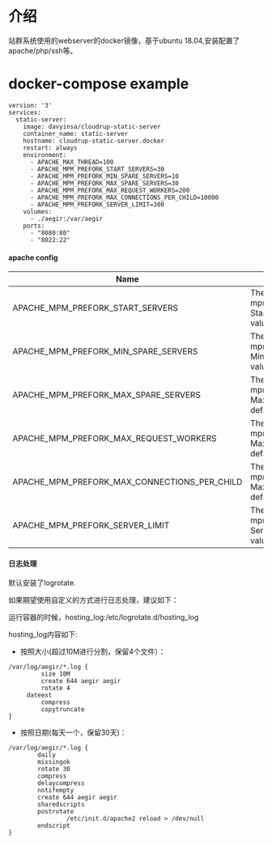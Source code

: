 # 介绍
站群系统使用的webserver的docker镜像，基于ubuntu 18.04,安装配置了apache/php/ssh等。

# docker-compose example
```
version: '3'
services:
  static-server:
    image: davyinsa/cloudrup-static-server
    container_name: static-server
    hostname: cloudrup-static-server.docker
    restart: always
    environment:
      - APACHE_MAX_THREAD=100
      - APACHE_MPM_PREFORK_START_SERVERS=30
      - APACHE_MPM_PREFORK_MIN_SPARE_SERVERS=10
      - APACHE_MPM_PREFORK_MAX_SPARE_SERVERS=30
      - APACHE_MPM_PREFORK_MAX_REQUEST_WORKERS=200
      - APACHE_MPM_PREFORK_MAX_CONNECTIONS_PER_CHILD=10000
      - APACHE_MPM_PREFORK_SERVER_LIMIT=300
    volumes:
      - ./aegir:/var/aegir
    ports:
      - "8080:80"
      - "8022:22"
```

#### apache config
|Name|Desciption|
|----|----------|
|APACHE_MPM_PREFORK_START_SERVERS|The config for mpm_prefork module StartServers, default value: 10|
|APACHE_MPM_PREFORK_MIN_SPARE_SERVERS|The config for mpm_prefork module MinSpareServers, default value: 10|
|APACHE_MPM_PREFORK_MAX_SPARE_SERVERS|The config for mpm_prefork module MaxSpareServers, default value: 30|
|APACHE_MPM_PREFORK_MAX_REQUEST_WORKERS|The config for mpm_prefork module MaxRequestWorkers, default value: 200|
|APACHE_MPM_PREFORK_MAX_CONNECTIONS_PER_CHILD|The config for mpm_prefork module MaxConnectionsPerChild, default value: 2000|
|APACHE_MPM_PREFORK_SERVER_LIMIT|The config for mpm_prefork module ServerLimit, default value: 200|


#### 日志处理
默认安装了logrotate.

如果期望使用自定义的方式进行日志处理，建议如下：

运行容器的时候，hosting_log:/etc/logrotate.d/hosting_log

hosting_log内容如下:
* 按照大小(超过10M进行分割，保留4个文件）：
```
/var/log/aegir/*.log {
         size 10M
         create 644 aegir aegir
         rotate 4
	 dateext
         compress
         copytruncate
}
```
* 按照日期(每天一个，保留30天)：
```
/var/log/aegir/*.log {
        daily
        missingok
        rotate 30
        compress
        delaycompress
        notifempty
        create 644 aegir aegir
        sharedscripts
        postrotate
                /etc/init.d/apache2 reload > /dev/null
        endscript
}
```
